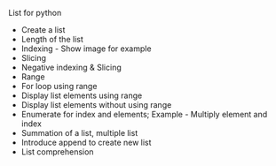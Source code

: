 List for python
  * Create a list
  * Length of the list
  * Indexing - Show image for example
  * Slicing
  * Negative indexing & Slicing
  * Range
  * For loop using range
  * Display list elements using range
  * Display list elements without using range
  * Enumerate for index and elements; Example - Multiply element and index
  * Summation of a list, multiple list
  * Introduce append to create new list
  * List comprehension
